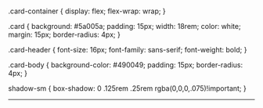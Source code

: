 ####

.card-container {
  display: flex;
  flex-wrap: wrap;
}

.card {
  background: #5a005a;
    padding: 15px;
    width: 18rem;
    color: white;
    margin: 15px;
    border-radius: 4px;
}

.card-header {
  font-size: 16px;
  font-family: sans-serif;
  font-weight: bold;
}

.card-body {
  background-color: #490049;
  padding: 15px;
  border-radius: 4px;
}

shadow-sm {
    box-shadow: 0 .125rem .25rem rgba(0,0,0,.075)!important;
}

---
